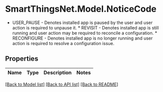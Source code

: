 # SmartThingsNet.Model.NoticeCode
* USER_PAUSE - Denotes installed app is paused by the user and user action is required to unpause it. * REVISIT - Denotes installed app is still running and user action may be required to reconcile a configuration. * RECONFIGURE - Denotes installed app is no longer running and user action is required to resolve a configuration issue. 
## Properties

Name | Type | Description | Notes
------------ | ------------- | ------------- | -------------

[[Back to Model list]](../README.md#documentation-for-models) [[Back to API list]](../README.md#documentation-for-api-endpoints) [[Back to README]](../README.md)

